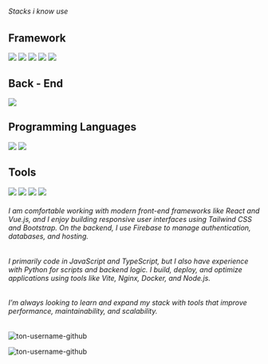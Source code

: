 # 
###### Stacks i know use

## Framework
![](https://img.shields.io/badge/next%20js-000000?style=for-the-badge&logo=nextdotjs&logoColor=white)
![](https://img.shields.io/badge/React-20232A?style=for-the-badge&logo=react&logoColor=61DAFB)
![](https://img.shields.io/badge/Vue%20js-35495E?style=for-the-badge&logo=vuedotjs&logoColor=4FC08D)
![](https://img.shields.io/badge/Tailwind_CSS-38B2AC?style=for-the-badge&logo=tailwind-css&logoColor=white)
![](https://img.shields.io/badge/Bootstrap-563D7C?style=for-the-badge&logo=bootstrap&logoColor=white)
## Back - End

![](https://img.shields.io/badge/firebase-ffca28?style=for-the-badge&logo=firebase&logoColor=black)


## Programming Languages
![](https://img.shields.io/badge/TypeScript-007ACC?style=for-the-badge&logo=typescript&logoColor=white)
![](https://img.shields.io/badge/JavaScript-323330?style=for-the-badge&logo=javascript&logoColor=F7DF1E)

## Tools

![](https://img.shields.io/badge/Vite-B73BFE?style=for-the-badge&logo=vite&logoColor=FFD62E)
![](https://img.shields.io/badge/Nginx-009639?style=for-the-badge&logo=nginx&logoColor=white)
![](https://img.shields.io/badge/Docker-2CA5E0?style=for-the-badge&logo=docker&logoColor=white)
![](https://img.shields.io/badge/Node%20js-339933?style=for-the-badge&logo=nodedotjs&logoColor=white)

###### I am comfortable working with modern front-end frameworks like React and Vue.js, and I enjoy building responsive user interfaces using Tailwind CSS and Bootstrap. On the backend, I use Firebase to manage authentication, databases, and hosting.
###### I primarily code in JavaScript and TypeScript, but I also have experience with Python for scripts and backend logic. I build, deploy, and optimize applications using tools like Vite, Nginx, Docker, and Node.js.
###### I’m always looking to learn and expand my stack with tools that improve performance, maintainability, and scalability.



<img align="center" src="https://github-readme-stats.vercel.app/api/top-langs?username=Kcyvx&show_icons=true&locale=fr&layout=compact&theme=dark" alt="ton-username-github" />
<p><img align="center" src="https://github-readme-stats.vercel.app/api?username=Kcyvx&show_icons=true&locale=fr&theme=dark" alt="ton-username-github" /></p>
